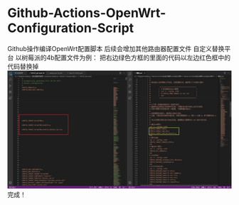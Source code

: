 # Github-Actions-OpenWrt-Configuration-Script
Github操作编译OpenWrt配置脚本
后续会增加其他路由器配置文件
自定义替换平台
以树莓派的4b配置文件为例：
把右边绿色方框的里面的代码以左边红色框中的代码替换掉
![Image text](https://github.com/PIN-ZH/Github-Actions-OpenWrt-Configuration-Script/raw/master/%E5%9B%BE%E6%96%87.jpg)
完成！
